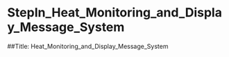 # StepIn_Heat_Monitoring_and_Display_Message_System

##Title: Heat_Monitoring_and_Display_Message_System
